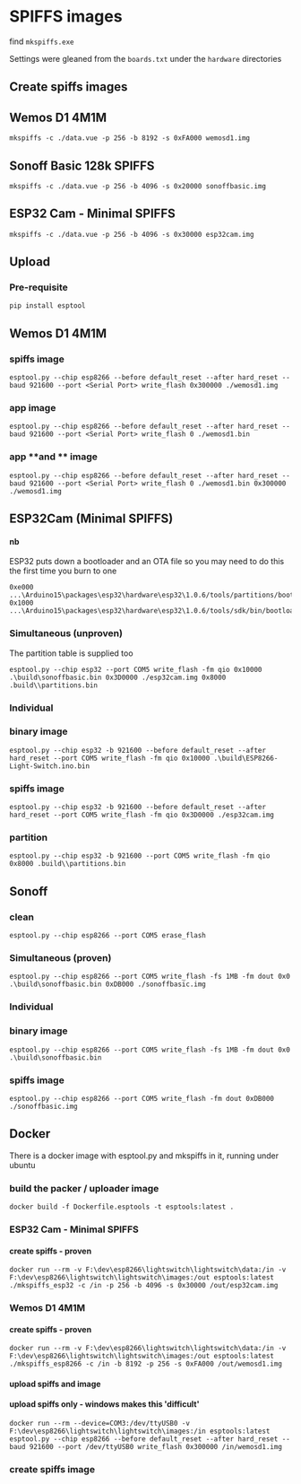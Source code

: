 # SPIFFS images

find `mkspiffs.exe`

Settings were gleaned from the `boards.txt` under the `hardware` directories

## Create spiffs images

## Wemos D1 4M1M
`mkspiffs -c ./data.vue -p 256 -b 8192 -s 0xFA000 wemosd1.img`

## Sonoff Basic 128k SPIFFS
`mkspiffs -c ./data.vue -p 256 -b 4096 -s 0x20000 sonoffbasic.img`

## ESP32 Cam - Minimal SPIFFS
`mkspiffs -c ./data.vue -p 256 -b 4096 -s 0x30000 esp32cam.img`


## Upload 
### Pre-requisite
`pip install esptool`

## Wemos D1 4M1M 
### spiffs image
`esptool.py --chip esp8266 --before default_reset --after hard_reset --baud 921600 --port <Serial Port> write_flash 0x300000 ./wemosd1.img`
### app image
`esptool.py --chip esp8266 --before default_reset --after hard_reset --baud 921600 --port <Serial Port> write_flash 0 ./wemosd1.bin`
### app **and ** image
`esptool.py --chip esp8266 --before default_reset --after hard_reset --baud 921600 --port <Serial Port> write_flash 0 ./wemosd1.bin 0x300000 ./wemosd1.img`


## ESP32Cam (Minimal SPIFFS)

#### nb
ESP32 puts down a bootloader and an OTA file so you may need to do this the first time you burn to one
```
0xe000 ...\Arduino15\packages\esp32\hardware\esp32\1.0.6/tools/partitions/boot_app0.bin 
0x1000 ...\Arduino15\packages\esp32\hardware\esp32\1.0.6/tools/sdk/bin/bootloader_qio_80m.bin 
```

### Simultaneous (unproven)
The partition table is supplied too
```
esptool.py --chip esp32 --port COM5 write_flash -fm qio 0x10000 .\build\sonoffbasic.bin 0x3D0000 ./esp32cam.img 0x8000 .build\\partitions.bin
```

### Individual
### binary image
`esptool.py --chip esp32 -b 921600 --before default_reset --after hard_reset --port COM5 write_flash -fm qio 0x10000 .\build\ESP8266-Light-Switch.ino.bin`
### spiffs image
`esptool.py --chip esp32 -b 921600 --before default_reset --after hard_reset --port COM5 write_flash -fm qio 0x3D0000 ./esp32cam.img`
### partition
`esptool.py --chip esp32 -b 921600 --port COM5 write_flash -fm qio 0x8000 .build\\partitions.bin`




## Sonoff 
### clean
`esptool.py --chip esp8266 --port COM5 erase_flash`
### Simultaneous (proven)
`esptool.py --chip esp8266 --port COM5 write_flash -fs 1MB -fm dout 0x0 .\build\sonoffbasic.bin 0xDB000 ./sonoffbasic.img`

### Individual
### binary image
`esptool.py --chip esp8266 --port COM5 write_flash -fs 1MB -fm dout 0x0 .\build\sonoffbasic.bin`
### spiffs image
`esptool.py --chip esp8266 --port COM5 write_flash -fm dout 0xDB000 ./sonoffbasic.img`





## Docker

There is a docker image with esptool.py and mkspiffs in it, running under ubuntu

### build the packer / uploader image
```
docker build -f Dockerfile.esptools -t esptools:latest .
```


### ESP32 Cam - Minimal SPIFFS

#### create spiffs - proven
```
docker run --rm -v F:\dev\esp8266\lightswitch\lightswitch\data:/in -v F:\dev\esp8266\lightswitch\lightswitch\images:/out esptools:latest ./mkspiffs_esp32 -c /in -p 256 -b 4096 -s 0x30000 /out/esp32cam.img
```


### Wemos D1 4M1M
#### create spiffs - proven
```
docker run --rm -v F:\dev\esp8266\lightswitch\lightswitch\data:/in -v F:\dev\esp8266\lightswitch\lightswitch\images:/out esptools:latest ./mkspiffs_esp8266 -c /in -b 8192 -p 256 -s 0xFA000 /out/wemosd1.img
```

#### upload spiffs **and** image
#### upload spiffs **only** - windows makes this 'difficult'
```
docker run --rm --device=COM3:/dev/ttyUSB0 -v F:\dev\esp8266\lightswitch\lightswitch\images:/in esptools:latest esptool.py --chip esp8266 --before default_reset --after hard_reset --baud 921600 --port /dev/ttyUSB0 write_flash 0x300000 /in/wemosd1.img
```


### create spiffs image
